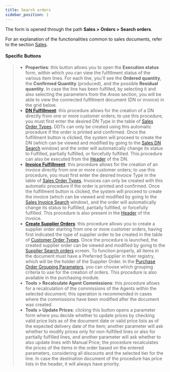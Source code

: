 ```yaml
---
title: Search orders
sidebar_position: 1
---
```


The form is opened through the path **Sales > Orders > Search orders**.

For an explanation of the functionalities common to sales documents, refer to the section [Sales](/docs/sales/sales-intro).

#### Specific Buttons       
> - **Properties**: this button allows you to open the **Execution status** form, within which you can view the fulfillment status of the various item lines. For each line, you'll see the **Ordered quantity**, the **Confirmed Quantity** (produced), and the possible **Residual quantity**. In case the line has been fulfilled, by selecting it and also selecting the parameters from the *Areas* section, you will be able to view the connected fulfillment document (DN or invoice) in the grid below.
> - **[DN Fulfillment](/docs/sales/sales-delivery-notes/insert-delivery-notes/sales-dn)**: this procedure allows for the creation of a DN directly from one or more customer orders; to use this procedure, you must first enter the desired DN Type in the table of [Sales Order Types](/docs/configurations/tables/sales/sales-order-types). DDTs can only be created using this automatic procedure if the order is printed and confirmed. Once the fulfillment button is clicked, the system will proceed to create the DN (which can be viewed and modified by going to the [Sales DN Search](/docs/sales/sales-delivery-notes/insert-delivery-notes/search-sales-dn) window) and the order will automatically change its status to Fulfilled, partially fulfilled, or forcefully fulfilled. This procedure can also be executed from the [Header](/docs/sales/sales-delivery-notes/insert-delivery-notes/sales-dn) of the DN.  
> - **[Invoice Fulfillment](/docs/sales/sales-invoices/invoicing/sales-invoice)**: this procedure allows for the creation of an invoice directly from one or more customer orders; to use this procedure, you must first enter the desired Invoice Type in the table of [Sales Order Types](/docs/configurations/tables/sales/sales-order-types). Invoices can only be created with this automatic procedure if the order is printed and confirmed. Once the fulfillment button is clicked, the system will proceed to create the invoice (which can be viewed and modified by going to the [Sales Invoice Search](/docs/sales/sales-invoices/invoicing/search-sales-invoices) window), and the order will automatically change its status to Fulfilled, partially fulfilled, or forcefully fulfilled. This procedure is also present in the [Header](/docs/sales/sales-invoices/invoicing/sales-invoice) of the invoice.      
> - **[Create Supplier Orders](/docs/purchase/purchase-orders/procedures/create-purchase-orders-from-purchase-requests)**: this procedure allows you to create a supplier order starting from one or more customer orders, having first indicated the type of supplier order to be created in the table of [Customer Order Types](/docs/configurations/tables/sales/sales-order-types). Once the procedure is launched, the created supplier order can be viewed and modified by going to the [Supplier Search orders](/docs/purchase/purchase-orders/insert-purchase-orders/search-purchase-orders) screen. To function properly, all items in the document must have a Preferred Supplier in their registry, which will be the holder of the Supplier Order. In the [Purchase Order Grouping Parameters](/docs/configurations/parameters/purchase/order-grouping), you can choose which grouping criteria to use for the creation of orders. This procedure is also available in the purchasing module.          
> - **Tools > Recalculate Agent Commissions**: this procedure allows for a recalculation of the commissions of the Agents within the selected document; this operation is recommended in cases where the commissions have been modified after the document was created.      
> - **Tools > Update Prices**: clicking this button opens a parameter form where you decide whether to update prices by checking valid price lists as of the document date or valid price lists as of the expected delivery date of the item; another parameter will ask whether to modify prices only for non-fulfilled lines or also for partially fulfilled lines, and another parameter will ask whether to also update lines with Manual Price; the procedure recalculates the prices of the items in the order based on the entered parameters, considering all discounts and the selected tier for the line. In case the destination document of the procedure has price lists in the header, it will always have priority.